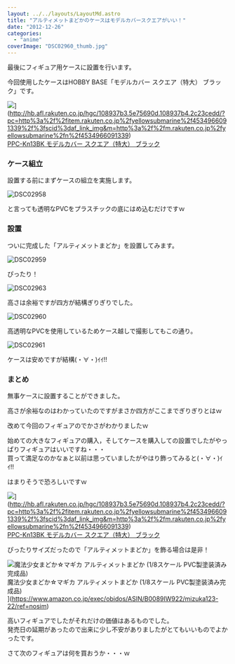 ```yaml
---
layout: ../../layouts/LayoutMd.astro
title: "アルティメットまどかのケースはモデルカバースクエアがいい！"
date: "2012-12-26"
categories: 
  - "anime"
coverImage: "DSC02960_thumb.jpg"
---
```


最後にフィギュア用ケースに設置を行います。

今回使用したケースはHOBBY BASE「モデルカバー スクエア（特大） ブラック」です。

![](http://hbb.afl.rakuten.co.jp/hgb/?pc=http%3a%2f%2fthumbnail.image.rakuten.co.jp%2f%400_mall%2fyellowsubmarine%2fcabinet%2foriginal%2fppc%2fkazaru%2fppc-kn13bk-p.jpg%3f_ex%3d128x128&m=http%3a%2f%2fthumbnail.image.rakuten.co.jp%2f%400_mall%2fyellowsubmarine%2fcabinet%2foriginal%2fppc%2fkazaru%2fppc-kn13bk-p.jpg%3f_ex%3d80x80)](http://hb.afl.rakuten.co.jp/hgc/108937b3.5e75690d.108937b4.2c23cedd/?pc=http%3a%2f%2fitem.rakuten.co.jp%2fyellowsubmarine%2f4534966091339%2f%3fscid%3daf_link_img&m=http%3a%2f%2fm.rakuten.co.jp%2fyellowsubmarine%2fn%2f4534966091339)  
[PPC-Kn13BK モデルカバー スクエア（特大） ブラック](http://hb.afl.rakuten.co.jp/hgc/108937b3.5e75690d.108937b4.2c23cedd/?pc=http%3a%2f%2fitem.rakuten.co.jp%2fyellowsubmarine%2f4534966091339%2f%3fscid%3daf_link_txt&m=http%3a%2f%2fm.rakuten.co.jp%2fyellowsubmarine%2fn%2f4534966091339)

### ケース組立

設置する前にまずケースの組立を実施します。

![DSC02958](/archive/images/DSC02958_thumb.jpg "DSC02958")


と言っても透明なPVCをプラスチックの底にはめ込むだけですｗ

### 設置

ついに完成した「アルティメットまどか」を設置してみます。

![DSC02959](/archive/images/DSC02959_thumb.jpg "DSC02959")


ぴったり！

![DSC02963](/archive/images/DSC02963_thumb.jpg "DSC02963")


高さは余裕ですが四方が結構ぎりぎりでした。

![DSC02960](/archive/images/DSC02960_thumb.jpg "DSC02960")


高透明なPVCを使用しているためケース越しで撮影してもこの通り。

![DSC02961](/archive/images/DSC02961_thumb.jpg "DSC02961")


ケースは安めですが結構(・∀・)ｲｲ!!

### まとめ

無事ケースに設置することができました。

高さが余裕なのはわかっていたのですがまさか四方がここまでぎりぎりとはｗ

改めて今回のフィギュアのでかさがわかりましたｗ

始めての大きなフィギュアの購入，そしてケースを購入しての設置でしたがやっぱりフィギュアはいいですね・・・  
買って満足なのかなぁと以前は思っていましたがやはり飾ってみると(・∀・)ｲｲ!!

はまりそうで恐ろしいですｗ

![](http://hbb.afl.rakuten.co.jp/hgb/?pc=http%3a%2f%2fthumbnail.image.rakuten.co.jp%2f%400_mall%2fyellowsubmarine%2fcabinet%2foriginal%2fppc%2fkazaru%2fppc-kn13bk-p.jpg%3f_ex%3d128x128&m=http%3a%2f%2fthumbnail.image.rakuten.co.jp%2f%400_mall%2fyellowsubmarine%2fcabinet%2foriginal%2fppc%2fkazaru%2fppc-kn13bk-p.jpg%3f_ex%3d80x80)](http://hb.afl.rakuten.co.jp/hgc/108937b3.5e75690d.108937b4.2c23cedd/?pc=http%3a%2f%2fitem.rakuten.co.jp%2fyellowsubmarine%2f4534966091339%2f%3fscid%3daf_link_img&m=http%3a%2f%2fm.rakuten.co.jp%2fyellowsubmarine%2fn%2f4534966091339)  
[PPC-Kn13BK モデルカバー スクエア（特大） ブラック](http://hb.afl.rakuten.co.jp/hgc/108937b3.5e75690d.108937b4.2c23cedd/?pc=http%3a%2f%2fitem.rakuten.co.jp%2fyellowsubmarine%2f4534966091339%2f%3fscid%3daf_link_txt&m=http%3a%2f%2fm.rakuten.co.jp%2fyellowsubmarine%2fn%2f4534966091339)

ぴったりサイズだったので「アルティメットまどか」を飾る場合は是非！

![魔法少女まどか☆マギカ アルティメットまどか (1/8スケール PVC製塗装済み完成品)](/archive/images/51vSYmlo35L._SL160_.jpg)  
魔法少女まどか☆マギカ アルティメットまどか (1/8スケール PVC製塗装済み完成品)  
](https://www.amazon.co.jp/exec/obidos/ASIN/B0089IW922/mizuka123-22/ref=nosim)

高いフィギュアでしたがそれだけの価値はあるものでした。  
発売日の延期があったので出来に少し不安がありましたがとてもいいものでよかったです。

さて次のフィギュアは何を買おうか・・・ｗ
